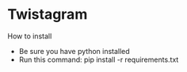 # Twistagram

How to install
  * Be sure you have python installed
  * Run this command: pip install -r requirements.txt
